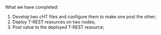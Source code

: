 <!--
 * @Descripttion: 
 * @Author: lzy
 * @Date: 2020-05-21 09:29:04
 * @LastEditors: lzy
 * @LastEditTime: 2020-05-21 19:45:49
--> 

What we have completed:
1. Develop two cHT files and configure them to make one post the other;
2. Deploy T-REST resources on two nodes;
3. Post value to the deployed T-REST resource;